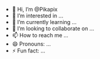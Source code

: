 - 👋 Hi, I’m @Pikapix
- 👀 I’m interested in ...
- 🌱 I’m currently learning ...
- 💞️ I’m looking to collaborate on ...
- 📫 How to reach me ...
- 😄 Pronouns: ...
- ⚡ Fun fact: ...

<!---
Pikapix/Pikapix is a ✨ special ✨ repository because its `README.md` (this file) appears on your GitHub profile.
You can click the Preview link to take a look at your changes.
--->
